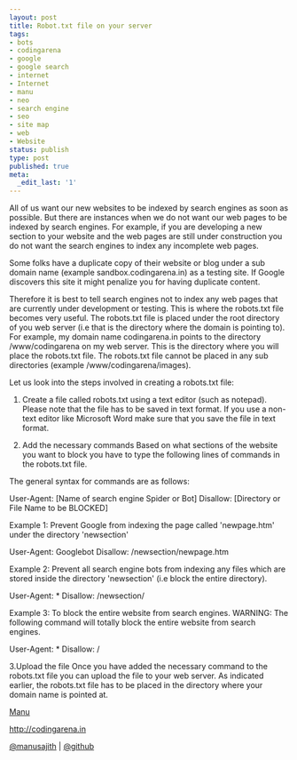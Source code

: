 ```yaml
---
layout: post
title: Robot.txt file on your server
tags:
- bots
- codingarena
- google
- google search
- internet
- Internet
- manu
- neo
- search engine
- seo
- site map
- web
- Website
status: publish
type: post
published: true
meta:
  _edit_last: '1'
---
```

All of us want our new websites to be indexed by search engines as soon as possible. But there are instances when we do not want our web pages to be indexed by search engines. For example, if you are developing a new section to your website and the web pages are still under construction you do not want the search engines to index any incomplete web pages.

Some folks have a duplicate copy of their website or blog under a sub domain name (example sandbox.codingarena.in) as a testing site. If Google discovers this site it might penalize you for having duplicate content.

Therefore it is best to tell search engines not to index any web pages that are currently under development or testing. This is where the robots.txt file becomes very useful. The robots.txt file is placed under the root directory of you web server (i.e that is the directory where the domain is pointing to). For example, my domain name codingarena.in points to the directory /www/codingarena on my web server. This is the directory where you will place the robots.txt file. The robots.txt file cannot be placed in any sub directories (example /www/codingarena/images).

Let us look into the steps involved in creating a robots.txt file:

1. Create a file called robots.txt using a text editor (such as notepad).
Please note that the file has to be saved in text format. If you use a non-text editor like Microsoft Word make sure that you save the file in text format.

2. Add the necessary commands
Based on what sections of the website you want to block you  have to type the following lines of commands in the robots.txt file.

The general syntax for commands are as follows:

User-Agent: [Name of search engine Spider or Bot]
Disallow: [Directory or File Name to be BLOCKED]

Example 1: Prevent Google from indexing the page called 'newpage.htm' under the directory 'newsection'

User-Agent: Googlebot
Disallow: /newsection/newpage.htm

Example 2: Prevent all search engine bots from indexing any files which are stored inside the directory 'newsection' (i.e block the entire directory).

User-Agent: *
Disallow: /newsection/

Example 3: To block the entire website from search engines.
WARNING: The following command will totally block the entire website from search engines.

User-Agent: *
Disallow: /

3.Upload the file
Once you have added the necessary command to the robots.txt file you can upload the file to your web server. As indicated earlier, the robots.txt file has to be placed in the directory where your domain name is pointed at.


<a title="Neo" href="http://facebook.com/manusajith" target="_blank">Manu</a>

<a title="Codingarena" href="http://codingarena.in" target="_blank">http://codingarena.in</a>

<a href="http://twitter.com/manusajith" title="Twitter">@manusajith</a> | <a href="http://github.com/manusajith" title="Github">@github</a>

